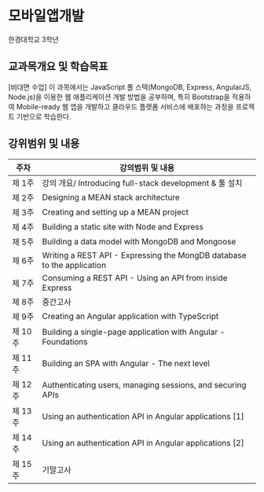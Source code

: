 # 모바일앱개발
한경대학교 3학년

## 교과목개요 및 학습목표
[비대면 수업]
이 과목에서는 JavaScript 풀 스택(MongoDB, Express, AngularJS, Node.js)을 이용한 웹 애플리케이션 개발 방법을 공부하며, 특히 Bootstrap을 적용하여 Mobile-ready 웹 앱을 개발하고 클라우드 플랫폼 서비스에 배포하는 과정을 프로젝트 기반으로 학습한다.

## 강위범위 및 내용
|주차|강의범위 및 내용|
|--|--|
|제 1주|강의 개요/ Introducing full-stack development & 툴 설치|
|제 2주|Designing a MEAN stack architecture|
|제 3주|Creating and setting up a MEAN project|
|제 4주|Building a static site with Node and Express|
|제 5주|Building a data model with MongoDB and Mongoose|
|제 6주|Writing a REST API - Expressing the MongDB database to the application|
|제 7주|Consuming a REST API - Using an API from inside Express|
|제 8주|중간고사|
|제 9주|Creating an Angular application with TypeScript|
|제 10주|Building a single-page application with Angular - Foundations|
|제 11주|Building an SPA with Angular - The next level|
|제 12주|Authenticating users, managing sessions, and securing APIs|
|제 13주|Using an authentication API in Angular applications [1]|
|제 14주|Using an authentication API in Angular applications [2]|
|제 15주|기말고사|